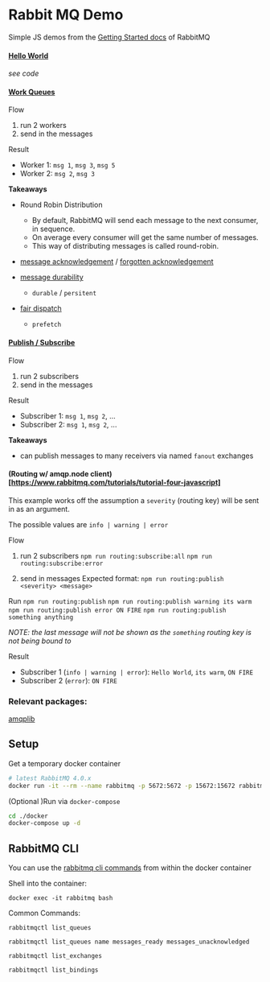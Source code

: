 # Rabbit MQ Demo

Simple JS demos from the [Getting Started docs](https://www.rabbitmq.com/tutorials) of RabbitMQ

#### [Hello World](https://www.rabbitmq.com/tutorials/tutorial-one-javascript)

_see code_

#### [Work Queues](https://www.rabbitmq.com/tutorials/tutorial-two-javascript)

Flow

1. run 2 workers
2. send in the messages

Result

- Worker 1: `msg 1`, `msg 3`, `msg 5`
- Worker 2: `msg 2`, `msg 3`

**Takeaways**

- Round Robin Distribution

  - By default, RabbitMQ will send each message to the next consumer, in sequence.
  - On average every consumer will get the same number of messages.
  - This way of distributing messages is called round-robin.

- [message acknowledgement](https://www.rabbitmq.com/tutorials/tutorial-two-javascript#message-acknowledgment) / [forgotten acknowledgement](https://www.rabbitmq.com/tutorials/tutorial-two-javascript#forgotten-acknowledgment)

- [message durability](https://www.rabbitmq.com/tutorials/tutorial-two-javascript#message-durability)

  - `durable` / `persitent`

- [fair dispatch](https://www.rabbitmq.com/tutorials/tutorial-two-javascript#fair-dispatch)
  - `prefetch`

#### [Publish / Subscribe](https://www.rabbitmq.com/tutorials/tutorial-three-javascript)

Flow

1. run 2 subscribers
2. send in the messages

Result

- Subscriber 1: `msg 1`, `msg 2`, ...
- Subscriber 2: `msg 1`, `msg 2`, ...

**Takeaways**

- can publish messages to many receivers via named `fanout` exchanges

#### (Routing w/ amqp.node client)[https://www.rabbitmq.com/tutorials/tutorial-four-javascript]

This example works off the assumption a `severity` (routing key) will be sent in as an argument.

The possible values are `info | warning | error`

Flow

1. run 2 subscribers
   `npm run routing:subscribe:all`
   `npm run routing:subscribe:error`

2. send in messages
   Expected format: `npm run routing:publish <severity> <message>`

Run
`npm run routing:publish`
`npm run routing:publish warning its warm `
`npm run routing:publish error ON FIRE`
`npm run routing:publish something anything`

_NOTE: the last message will not be shown as the `something` routing key is not being bound to_

Result

- Subscriber 1 (`info | warning | error`): `Hello World`, `its warm`, `ON FIRE`
- Subscriber 2 (`error`): `ON FIRE`

### Relevant packages:

[amqplib](https://amqp-node.github.io/amqplib/)

## Setup

Get a temporary docker container

```bash
# latest RabbitMQ 4.0.x
docker run -it --rm --name rabbitmq -p 5672:5672 -p 15672:15672 rabbitmq:4.0-management
```

(Optional )Run via `docker-compose`

```bash
cd ./docker
docker-compose up -d
```

## RabbitMQ CLI

You can use the [rabbitmq cli commands](https://www.rabbitmq.com/docs/cli) from within the docker container

Shell into the container:

`docker exec -it rabbitmq bash`

Common Commands:

`rabbitmqctl list_queues`

`rabbitmqctl list_queues name messages_ready messages_unacknowledged`

`rabbitmqctl list_exchanges`

`rabbitmqctl list_bindings`
